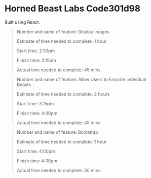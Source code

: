 # Horned Beast Labs Code301d98

Built using React.

>Number and name of feature: Display Images
>
>Estimate of time needed to complete: 1 hour
>
>Start time: 2:30pm
>
>Finish time: 3:15pm
>
>Actual time needed to complete: 45 mins

>Number and name of feature: Allow Users to Favorite Individual Beasts
>
>Estimate of time needed to complete: 2 hours
>
>Start time: 3:15pm
>
>Finish time: 4:00pm
>
>Actual time needed to complete: 45 mins

>Number and name of feature: Bootstrap
>
>Estimate of time needed to complete: 1 hour
>
>Start time: 4:00pm
>
>Finish time: 4:30pm
>
>Actual time needed to complete: 30 mins
